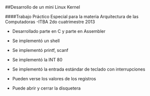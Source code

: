 ##Desarrollo de un mini Linux Kernel

####Trabajo Práctico Especial para la materia Arquitectura de las Computadoras -ITBA 2do cuatrimestre 2013


- Desarrollado parte en C y parte en Assembler
 
- Se implementó un shell
 
- Se implementó printf, scanf
 
- Se implementó la INT 80
 
- Se implementó la entrada estándar de teclado con interrupciones

- Pueden verse los valores de los registros

- Puede abrir y cerrar la disquetera
